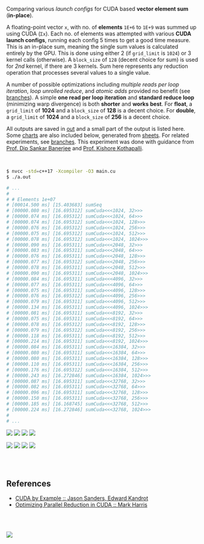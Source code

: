 Comparing various *launch configs* for CUDA based **vector element sum**
(**in-place**).

A floating-point vector `x`, with no. of **elements** `1E+6` to `1E+9` was
summed up using CUDA (`Σx`). Each no. of elements was attempted with
various **CUDA launch configs**, running each config 5 times to get a good
time measure. This is an in-place sum, meaning the single sum values is
calculated entirely by the GPU. This is done using either 2 (if `grid_limit`
is `1024`) or 3 kernel calls (otherwise). A `block_size` of `128`
(decent choice for sum) is used for *2nd* kernel, if there are 3 kernels.
Sum here represents any reduction operation that processes several values
to a single value.

A number of possible optimizations including *multiple reads per loop*
*iteration*, *loop unrolled reduce*, and *atomic adds* provided no benefit
(see [branches]). A simple **one read per loop iteration** and **standard**
**reduce loop** (minimizing warp divergence) is both **shorter** and **works**
**best**. For **float**, a `grid_limit` of **1024** and a `block_size` of
**128** is a decent choice. For **double**, a `grid_limit` of **1024** and a
`block_size` of **256** is a decent choice.

All outputs are saved in [out](out/) and a small part of the output is listed
here. Some [charts] are also included below, generated from [sheets]. For
related experiments, see [branches]. This experiment was done with guidance
from [Prof. Dip Sankar Banerjee] and [Prof. Kishore Kothapalli].

<br>

```bash
$ nvcc -std=c++17 -Xcompiler -O3 main.cu
$ ./a.out

# ...
#
# # Elements 1e+07
# [00014.500 ms] [15.403683] sumSeq
# [00000.080 ms] [16.695312] sumCuda<<<1024, 32>>>
# [00000.074 ms] [16.695312] sumCuda<<<1024, 64>>>
# [00000.074 ms] [16.695312] sumCuda<<<1024, 128>>>
# [00000.076 ms] [16.695312] sumCuda<<<1024, 256>>>
# [00000.075 ms] [16.695312] sumCuda<<<1024, 512>>>
# [00000.078 ms] [16.695312] sumCuda<<<1024, 1024>>>
# [00000.090 ms] [16.695311] sumCuda<<<2048, 32>>>
# [00000.083 ms] [16.695311] sumCuda<<<2048, 64>>>
# [00000.076 ms] [16.695311] sumCuda<<<2048, 128>>>
# [00000.077 ms] [16.695312] sumCuda<<<2048, 256>>>
# [00000.078 ms] [16.695311] sumCuda<<<2048, 512>>>
# [00000.090 ms] [16.695311] sumCuda<<<2048, 1024>>>
# [00000.084 ms] [16.695311] sumCuda<<<4096, 32>>>
# [00000.077 ms] [16.695311] sumCuda<<<4096, 64>>>
# [00000.075 ms] [16.695311] sumCuda<<<4096, 128>>>
# [00000.076 ms] [16.695312] sumCuda<<<4096, 256>>>
# [00000.079 ms] [16.695311] sumCuda<<<4096, 512>>>
# [00000.134 ms] [16.695311] sumCuda<<<4096, 1024>>>
# [00000.081 ms] [16.695311] sumCuda<<<8192, 32>>>
# [00000.075 ms] [16.695311] sumCuda<<<8192, 64>>>
# [00000.078 ms] [16.695312] sumCuda<<<8192, 128>>>
# [00000.079 ms] [16.695312] sumCuda<<<8192, 256>>>
# [00000.118 ms] [16.695311] sumCuda<<<8192, 512>>>
# [00000.214 ms] [16.695311] sumCuda<<<8192, 1024>>>
# [00000.084 ms] [16.695311] sumCuda<<<16384, 32>>>
# [00000.080 ms] [16.695311] sumCuda<<<16384, 64>>>
# [00000.080 ms] [16.695311] sumCuda<<<16384, 128>>>
# [00000.110 ms] [16.695311] sumCuda<<<16384, 256>>>
# [00000.176 ms] [16.695312] sumCuda<<<16384, 512>>>
# [00000.243 ms] [16.272846] sumCuda<<<16384, 1024>>>
# [00000.087 ms] [16.695311] sumCuda<<<32768, 32>>>
# [00000.082 ms] [16.695311] sumCuda<<<32768, 64>>>
# [00000.096 ms] [16.695311] sumCuda<<<32768, 128>>>
# [00000.150 ms] [16.695311] sumCuda<<<32768, 256>>>
# [00000.185 ms] [16.168745] sumCuda<<<32768, 512>>>
# [00000.224 ms] [16.272846] sumCuda<<<32768, 1024>>>
#
# ...
```

[![](https://i.imgur.com/CWySswQ.gif)][sheetp]
[![](https://i.imgur.com/o3mYdbR.gif)][sheetp]
[![](https://i.imgur.com/jGqYBwP.gif)][sheetp]
[![](https://i.imgur.com/ktH8eSd.gif)][sheetp]

[![](https://i.imgur.com/5ptA5mP.png)][sheetp]
[![](https://i.imgur.com/H5fsuAu.png)][sheetp]
[![](https://i.imgur.com/me2NSUv.png)][sheetp]
[![](https://i.imgur.com/Acuh8hF.png)][sheetp]

<br>
<br>


## References

- [CUDA by Example :: Jason Sanders, Edward Kandrot](https://www.slideshare.net/SubhajitSahu/cuda-by-example-notes)
- [Optimizing Parallel Reduction in CUDA :: Mark Harris](https://www.slideshare.net/SubhajitSahu/optimizing-parallel-reduction-in-cuda-notes)

<br>
<br>

[![](https://i.imgur.com/s6FklYl.png)](https://www.youtube.com/watch?v=vTdodyhhjww)

[Prof. Dip Sankar Banerjee]: https://sites.google.com/site/dipsankarban/
[Prof. Kishore Kothapalli]: https://cstar.iiit.ac.in/~kkishore/
[branches]: https://github.com/puzzlef/sum-cuda-inplace-adjust-launch/branches
[charts]: https://photos.app.goo.gl/795Rcbqa14srjoZBA
[sheets]: https://docs.google.com/spreadsheets/d/1pgIn6dcrKtVv0SoaJeQwTe1CzHRKuoUOXjn5_KJqrA8/edit?usp=sharing
[sheetp]: https://docs.google.com/spreadsheets/d/e/2PACX-1vRR3VIK58QcfE3fDl2EMhg8TKvZQOq4QONU3WkcDZNihlzG82gtROy4QknkcN5xHlWyraIEtteS4YI2/pubhtml
